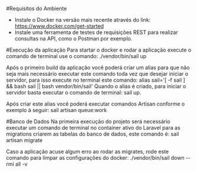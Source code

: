 #Requisitos do Ambiente

- Instale o Docker na versão mais recente através do link: https://www.docker.com/get-started
- Instale uma ferramenta de testes de requisições REST para realizar consultas na API, como o Postman por exemplo.


#Execução da aplicação
Para startar o docker e rodar a aplicação execute o comando de terminal use o comando: ./vendor/bin/sail up

Após o primeiro build da aplicação você poderá criar um alias para que não seja mais necessário executar este comando toda vez que desejar iniciar o servidor, para isso execute no terminal este comando: alias sail='[ -f sail ] && bash sail || bash vendor/bin/sail'
Quando o alias é criado, para iniciar o servidor basta executar o comando de terminal: sail up.


Após criar este alias você poderá executar comandos Artisan conforme o exemplo à seguir:
sail artisan queue:work


#Banco de Dados
Na primeira execução do projeto será necessário executar um comando de terminal no container ativo do Laravel para as migrations criarem as tabelas do banco de dados, este comando é: sail artisan migrate


Caso a aplicação acuse algum erro ao rodar as migrates, rode este comando para limpar as configurações do docker: ./vendor/bin/sail down --rmi all -v